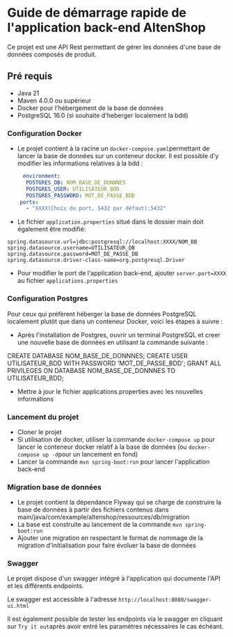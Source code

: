 # Guide de démarrage rapide de l'application back-end AltenShop

Ce projet est une API Rest permettant de gérer les données d'une base de données composés de produit. 

## Pré requis

- Java 21
- Maven 4.0.0 ou supérieur
- Docker pour l'hébergement de la base de données
- PostgreSQL 16.0 (si souhaite d'heberger localement la bdd)

### Configuration Docker

- Le projet contient à la racine un `docker-compose.yaml`permettant de lancer la base de données sur un conteneur docker. Il est possible d'y modifier les informations relatives à la bdd :

```yaml
     environment:
      POSTGRES_DB: NOM_BASE_DE_DONNNES
      POSTGRES_USER: UTILISATEUR_BDD
      POSTGRES_PASSWORD: MOT_DE_PASSE_BDD
    ports:
      - "XXXX(Choix du port, 5432 par défaut):5432"
```

- Le fichier `application.properties` situé dans le dossier main doit également être modifié:

```
spring.datasource.url=jdbc:postgresql://localhost:XXXX/NOM_DB
spring.datasource.username=UTILISATEUR_DB
spring.datasource.password=MOT_DE_PASSE_DB
spring.datasource.driver-class-name=org.postgresql.Driver
```

- Pour modifier le port de l'application back-end, ajouter `server.port=XXXX` au fichier `applications.properties`

### Configuration Postgres

Pour ceux qui préfèrent héberger la base de données PostgreSQL localement plutôt que dans un conteneur Docker, voici les étapes à suivre :

- Après l'installation de Postgres, ouvrir un terminal PostgreSQL et creer une nouvelle base de données en utilisant la commande suivante :

CREATE DATABASE NOM_BASE_DE_DONNNES;
CREATE USER UTILISATEUR_BDD WITH PASSWORD 'MOT_DE_PASSE_BDD';
GRANT ALL PRIVILEGES ON DATABASE NOM_BASE_DE_DONNNES TO UTILISATEUR_BDD;

- Mettre à jour le fichier applications.properties avec les nouvelles informations

### Lancement du projet 

- Cloner le projet
- Si utilisation de docker, utiliser la commande `docker-compose up` pour lancer le conteneur docker relatif à la base de données (ou `docker-compose up -d`pour un lancement en fond)
- Lancer la commande `mvn spring-boot:run` pour lancer l'application back-end

### Migration base de données

- Le projet contient la dépendance Flyway qui se charge de construire la base de données à partir des fichiers contenus dans main/java/com/example/altenshop/ressources/db/migration
- La base est construite au lancement de la commande `mvn spring-boot:run` 
- Ajouter une migration en respectant le format de nommage de la migration d'initialisation pour faire évoluer la base de données


### Swagger

Le projet dispose d'un swagger intégré à l'application qui documente l'API et les différents endpoints.

Le swagger est accessible à l'adresse `http://localhost:8080/swagger-ui.html`

Il est également possible de tester les endpoints via le swagger en cliquant sur `Try it out`après avoir entré les paramètres nécessaires le cas échéant.